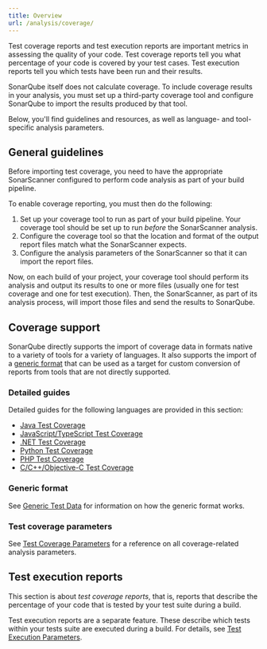 ```yaml
---
title: Overview
url: /analysis/coverage/
---
```


Test coverage reports and test execution reports are important metrics in assessing the quality of your code.
Test coverage reports tell you what percentage of your code is covered by your test cases.
Test execution reports tell you which tests have been run and their results.

SonarQube itself does not calculate coverage.
To include coverage results in your analysis, you must set up a third-party coverage tool and configure SonarQube to import the results produced by that tool.

Below, you'll find guidelines and resources, as well as language- and tool-specific analysis parameters. 


## General guidelines

Before importing test coverage, you need to have the appropriate SonarScanner configured to perform code analysis as part of your build pipeline.

To enable coverage reporting, you must then do the following:

1. Set up your coverage tool to run as part of your build pipeline.
   Your coverage tool should be set up to run _before_ the SonarScanner analysis.
2. Configure the coverage tool so that the location and format of the output report files match what the SonarScanner expects.
3. Configure the analysis parameters of the SonarScanner so that it can import the report files.

Now, on each build of your project, your coverage tool should perform its analysis and output its results to one or more files (usually one for test coverage and one for test execution).
Then, the SonarScanner, as part of its analysis process, will import those files and send the results to SonarQube.


## Coverage support

SonarQube directly supports the import of coverage data in formats native to a variety of tools for a variety of languages. It also supports the import of a [generic format](/analysis/generic-test/) that can be used as a target for custom conversion of reports from tools that are not directly supported.


### Detailed guides

Detailed guides for the following languages are provided in this section:

* [Java Test Coverage](/analysis/test-coverage/java-test-coverage/)
* [JavaScript/TypeScript Test Coverage](/analysis/test-coverage/javascript-typescript-test-coverage/)
* [.NET Test Coverage](/analysis/test-coverage/dotnet-test-coverage/)
* [Python Test Coverage](/analysis/test-coverage/python-test-coverage/)
* [PHP Test Coverage](/analysis/test-coverage/php-test-coverage/)
* [C/C++/Objective-C Test Coverage](/analysis/test-coverage/c-family-test-coverage/)


### Generic format

See [Generic Test Data](/analysis/generic-test/) for information on how the generic format works.


### Test coverage parameters

See [Test Coverage Parameters](/analysis/test-coverage/test-coverage-parameters/) for a reference on all coverage-related analysis parameters.


## Test execution reports

This section is about _test coverage reports_, that is, reports that describe the percentage of your code that is tested by your test suite during a build.

Test execution reports are a separate feature.
These describe which tests within your tests suite are executed during a build.
For details, see [Test Execution Parameters](/analysis/test-coverage/test-execution-parameters/).
